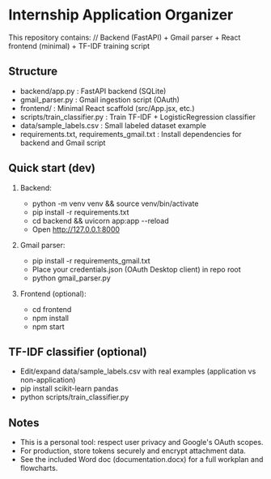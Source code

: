 # Internship Application Organizer

This repository contains:
// Backend (FastAPI) + Gmail parser + React frontend (minimal) + TF-IDF training script

## Structure
- backend/app.py : FastAPI backend (SQLite)
- gmail_parser.py : Gmail ingestion script (OAuth)
- frontend/ : Minimal React scaffold (src/App.jsx, etc.)
- scripts/train_classifier.py : Train TF-IDF + LogisticRegression classifier
- data/sample_labels.csv : Small labeled dataset example
- requirements.txt, requirements_gmail.txt : Install dependencies for backend and Gmail script

## Quick start (dev)
1. Backend:
   - python -m venv venv && source venv/bin/activate
   - pip install -r requirements.txt
   - cd backend && uvicorn app:app --reload
   - Open http://127.0.0.1:8000

2. Gmail parser:
   - pip install -r requirements_gmail.txt
   - Place your credentials.json (OAuth Desktop client) in repo root
   - python gmail_parser.py

3. Frontend (optional):
   - cd frontend
   - npm install
   - npm start

## TF-IDF classifier (optional)
- Edit/expand data/sample_labels.csv with real examples (application vs non-application)
- pip install scikit-learn pandas
- python scripts/train_classifier.py

## Notes
- This is a personal tool: respect user privacy and Google's OAuth scopes.
- For production, store tokens securely and encrypt attachment data.
- See the included Word doc (documentation.docx) for a full workplan and flowcharts.
